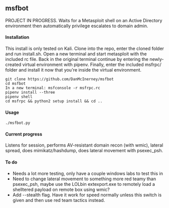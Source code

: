 msfbot
------
PROJECT IN PROGRESS. Waits for a Metasploit shell on an Active Directory environment then automatically privilege escalates to domain admin.

#### Installation
This install is only tested on Kali. Clone into the repo, enter the cloned folder and run install.sh. Open a new terminal and start metasploit with the included rc file. Back in the original terminal continue by entering the newly-created virtual environment with pipenv. Finally, enter the included msfrpc/ folder and install it now that you're inside the virtual environment.

```
git clone https://github.com/DanMcInerney/msfbot
cd msfbot
In a new terminal: msfconsole -r msfrpc.rc
pipenv install --three
pipenv shell
cd msfrpc && python2 setup install && cd ..
```

#### Usage
```./msfbot.py ```

#### Current progress
Listens for session, performs AV-resistant domain recon (with wmic), lateral spread, does mimikatz/hashdump, does lateral movement with psexec_psh.

#### To do
* Needs a lot more testing, only have a couple windows labs to test this in
* Need to change lateral movement to something more red teamy than psexec_psh, maybe use the LOLbin extexport.exe to remotely load a shelltered payload on remote box using wmic?
* Add --stealth flag. Have it work for speed normally unless this switch is given and then use red team tactics instead.

